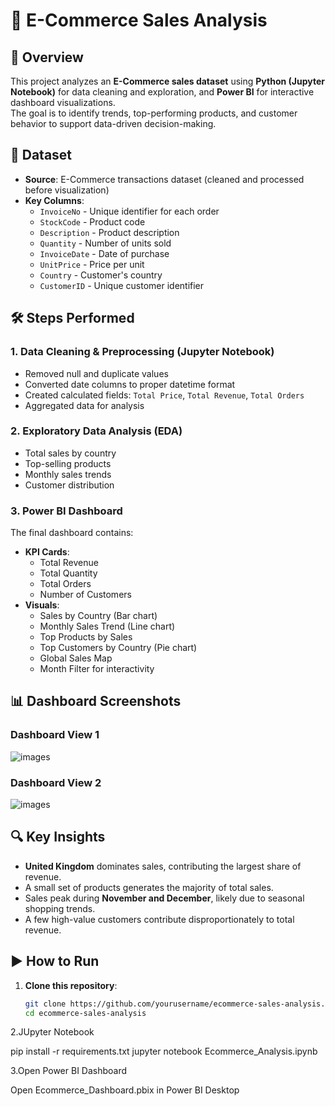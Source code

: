 # 🛒 E-Commerce Sales Analysis

## 📌 Overview
This project analyzes an **E-Commerce sales dataset** using **Python (Jupyter Notebook)** for data cleaning and exploration, and **Power BI** for interactive dashboard visualizations.  
The goal is to identify trends, top-performing products, and customer behavior to support data-driven decision-making.

## 📂 Dataset
- **Source**: E-Commerce transactions dataset (cleaned and processed before visualization)
- **Key Columns**:
  - `InvoiceNo` - Unique identifier for each order
  - `StockCode` - Product code
  - `Description` - Product description
  - `Quantity` - Number of units sold
  - `InvoiceDate` - Date of purchase
  - `UnitPrice` - Price per unit
  - `Country` - Customer's country
  - `CustomerID` - Unique customer identifier

## 🛠 Steps Performed
### 1. Data Cleaning & Preprocessing (Jupyter Notebook)
- Removed null and duplicate values
- Converted date columns to proper datetime format
- Created calculated fields: `Total Price`, `Total Revenue`, `Total Orders`
- Aggregated data for analysis

### 2. Exploratory Data Analysis (EDA)
- Total sales by country
- Top-selling products
- Monthly sales trends
- Customer distribution

### 3. Power BI Dashboard
The final dashboard contains:
- **KPI Cards**:
  - Total Revenue
  - Total Quantity
  - Total Orders
  - Number of Customers
- **Visuals**:
  - Sales by Country (Bar chart)
  - Monthly Sales Trend (Line chart)
  - Top Products by Sales
  - Top Customers by Country (Pie chart)
  - Global Sales Map
  - Month Filter for interactivity

## 📊 Dashboard Screenshots
### Dashboard View 1
![images](dashboard_1.png)

### Dashboard View 2
![images](dashboard_2.png)

## 🔍 Key Insights
- **United Kingdom** dominates sales, contributing the largest share of revenue.
- A small set of products generates the majority of total sales.
- Sales peak during **November and December**, likely due to seasonal shopping trends.
- A few high-value customers contribute disproportionately to total revenue.

## ▶ How to Run
1. **Clone this repository**:
   ```bash
   git clone https://github.com/yourusername/ecommerce-sales-analysis.git
   cd ecommerce-sales-analysis

2.JUpyter Notebook

pip install -r requirements.txt
jupyter notebook Ecommerce_Analysis.ipynb


3.Open Power BI Dashboard

Open Ecommerce_Dashboard.pbix in Power BI Desktop
